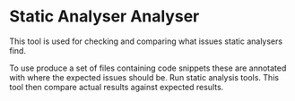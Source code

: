 # Static Analyser Analyser

This tool is used for checking and comparing what issues static analysers find.

To use produce a set of files containing code snippets these are annotated with where the expected issues should be.
Run static analysis tools. 
This tool then compare actual results against expected results. 

